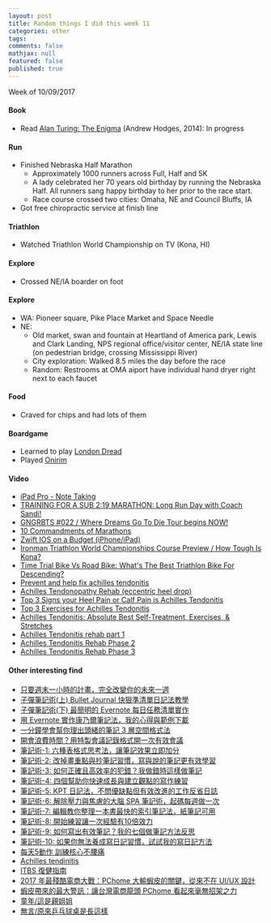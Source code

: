```yaml
---
layout: post
title: Random things I did this week 11
categories: other
tags: 
comments: false
mathjax: null
featured: false
published: true
---
```


Week of 10/09/2017

#### Book 
* Read [Alan Turing: The Enigma](https://www.amazon.com/Alan-Turing-Enigma-Inspired-Imitation/dp/069116472X) (Andrew Hodges, 2014): In progress

#### Run
* Finished Nebraska Half Marathon
    * Approximately 1000 runners across Full, Half and 5K
    * A lady celebrated her 70 years old birthday by running the Nebraska Half. All runners sang happy birthday to her prior to the race start. 
    * Race course crossed two cities: Omaha, NE and Council Bluffs, IA
* Got free chiropractic service at finish line 

#### Triathlon
* Watched Triathlon World Championship on TV (Kona, HI)

#### Explore
* Crossed NE/IA boarder on foot

#### Explore
* WA: Pioneer square, Pike Place Market and Space Needle
* NE: 
    * Old market, swan and fountain at Heartland of America park, Lewis and Clark Landing, NPS regional office/visitor center, NE/IA state line (on pedestrian bridge, crossing Mississippi River)
    * City exploration: Walked 8.5 miles the day before the race
    * Random: Restrooms at OMA aiport have individual hand dryer right next to each faucet

#### Food
* Craved for chips and had lots of them

#### Boardgame
* Learned to play [London Dread](https://boardgamegeek.com/boardgame/178134/london-dread)
* Played [Onirim](https://boardgamegeek.com/boardgame/156336/onirim-second-edition)

#### Video 
* [iPad Pro - Note Taking](https://youtu.be/YFZbYIAkU3Q)
* [TRAINING FOR A SUB 2:19 MARATHON: Long Run Day with Coach Sandi!](https://youtu.be/GJLleJd7xLI)
* [GNGRBTS #022 / Where Dreams Go To Die Tour begins NOW!](https://youtu.be/h1XM5e4m-Mo)
* [10 Commandments of Marathons](https://youtu.be/dDmHjL1ecd8)
* [Zwift IOS on a Budget (iPhone/iPad)](https://youtu.be/mHVnxxWJA9s)
* [Ironman Triathlon World Championships Course Preview / How Tough Is Kona?](https://youtu.be/ot0TNQr0mHY)
* [Time Trial Bike Vs Road Bike: What's The Best Triathlon Bike For Descending?](https://youtu.be/WSZYwPJWL0U)
* [Prevent and help fix achilles tendonitis](https://youtu.be/jn8CW5-ZY3M)
* [Achilles Tendonopathy Rehab (eccentric heel drop)](https://youtu.be/ge3XDjjKofk)
* [Top 3 Signs your Heel Pain or Calf Pain is Achilles Tendonitis](https://youtu.be/zzzTsMo5rgQ)
* [Top 3 Exercises for Achilles Tendonitis](https://youtu.be/Y8Ag3Nbj98k)
* [Achilles Tendonitis: Absolute Best Self-Treatment, Exercises, & Stretches](https://youtu.be/qqAlt1k_-gs)
* [Achilles Tendonitis rehab part 1](https://youtu.be/dT8co7E2Ep0)
* [Achilles Tendonitis Rehab Phase 2](https://youtu.be/z2iy_mAvOFw)
* [Achilles Tendonitis Rehab Phase 3](https://youtu.be/t9IwvBjQA8I)

#### Other interesting find 
* [只要週末一小時的計畫，完全改變你的未來一週](https://www.managertoday.com.tw/columns/view/55034?utm_source=dailyedm&utm_medium=content&utm_campaign=daily201503)
* [子彈筆記術(上) Bullet Journal 快狠準清單日記法教學](http://www.playpcesor.com/2015/12/bullet-journal.html?m=1)
* [子彈筆記術(下) 最簡明的 Evernote 每日任務清單實作](http://www.playpcesor.com/2016/04/evernote-bullet-journal.html?m=1)
* [用 Evernote 實作康乃爾筆記法，我的心得與範例下載](http://www.playpcesor.com/2015/11/evernote-cornell-note-taking.html?m=1)
* [一分鐘學會幫你理出頭緒的筆記 3 層空間格式法](http://www.playpcesor.com/2015/05/take-good-note-by-evernote.html?m=1)
* [開會浪費時間？用特製會議記錄格式開一次有效會議](http://www.playpcesor.com/2015/03/amazing-meeting.html?m=1)
* [筆記術-1: 六種表格式思考法，讓筆記效果立即加分](http://www.playpcesor.com/2016/08/note-1.html?m=1)
* [筆記術-2: 改掉畫重點與抄筆記習慣，寫與說的筆記更有效學習](http://www.playpcesor.com/2016/08/tell-your-note-2.html?m=1)
* [筆記術-3: 如何正確且高效率的犯錯？我做錯時這樣做筆記](http://www.playpcesor.com/2016/10/mistake-note.html?m=1)
* [筆記術-4: 四個幫助你快速成長與建立觀點的寫作練習](http://www.playpcesor.com/2016/11/4.html?m=1)
* [筆記術-5: KPT 日記法，不問優缺點但有效改進的工作反省日誌](http://www.playpcesor.com/2016/11/kpt--note-diary.html?m=1)
* [筆記術-6: 解除壓力與焦慮的大腦 SPA 筆記術，起碼每週做一次](http://www.playpcesor.com/2016/12/Brain-gtd-SPA.html?m=1)
* [筆記術-7: 編輯教你整理一本書最快的索引筆記法，紙筆記可用](http://www.playpcesor.com/2016/12/how-to-note-a-book.html?m=1)
* [筆記術-8: 開始練習讓一次經驗有10倍效力](http://www.playpcesor.com/2017/05/experience.html?m=1)
* [筆記術-9: 如何寫出有效筆記？我的七個做筆記方法反思](http://www.playpcesor.com/2017/06/write-note-tips.html?m=1)
* [筆記術-10: 如果你無法養成寫日記習慣，試試我的寫日記方法](http://www.playpcesor.com/2017/08/diary.html?m=1)
* [每天5動作 訓練核心不腰痛](http://m.ltn.com.tw/news/life/breakingnews/2155448)
* [Achilles tendinitis](https://en.m.wikipedia.org/wiki/Achilles_tendinitis)
* [ITBS 復健指南](http://happyrunner123.pixnet.net/blog/post/109226618)
* [2017 年最殘酷電商大戰：PChome 大輸蝦皮的關鍵，從來不在 UI/UX 設計](https://buzzorange.com/techorange/2017/10/11/ui-ux-is-not-the-key-of-shopee/)
* [蝦皮帶來的最大警訊：讓台灣電商龍頭 PChome 看起來毫無招架之力](https://buzzorange.com/techorange/2017/10/11/pchome-vs-shopee-2/)
* [童年/這是親姐姐](https://www.ptt.cc/bbs/StupidClown/M.1507932075.A.7E5.html)
* [無言/原來乒乓球桌是長這樣](https://www.ptt.cc/bbs/StupidClown/M.1508061359.A.217.html)
